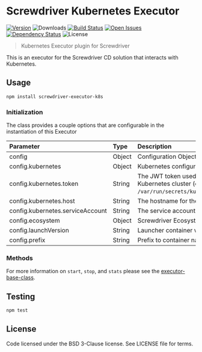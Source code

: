 # Screwdriver Kubernetes Executor
[![Version][npm-image]][npm-url] ![Downloads][downloads-image] [![Build Status][status-image]][status-url] [![Open Issues][issues-image]][issues-url] [![Dependency Status][daviddm-image]][daviddm-url] ![License][license-image]

> Kubernetes Executor plugin for Screwdriver

This is an executor for the Screwdriver CD solution that interacts with Kubernetes.

## Usage

```bash
npm install screwdriver-executor-k8s
```

### Initialization
The class provides a couple options that are configurable in the instantiation of this Executor

| Parameter        | Type  |  Description |
| :-------------   | :---- | :-------------|
| config        | Object | Configuration Object |
| config.kubernetes | Object | Kubernetes configuration Object |
| config.kubernetes.token | String | The JWT token used for authenticating to the Kubernetes cluster (content of `/var/run/secrets/kubernetes.io/serviceaccount/token`) |
| config.kubernetes.host | String | The hostname for the Kubernetes cluster (kubernetes) |
| config.kubernetes.serviceAccount | String | The service account to use in Kubernetes (default) |
| config.ecosystem | Object | Screwdriver Ecosystem (ui, api, store, etc.) |
| config.launchVersion | String | Launcher container version to use (stable) |
| config.prefix | String | Prefix to container names ("") |


### Methods

For more information on `start`, `stop`, and `stats` please see the [executor-base-class].

## Testing

```bash
npm test
```

## License

Code licensed under the BSD 3-Clause license. See LICENSE file for terms.

[npm-image]: https://img.shields.io/npm/v/screwdriver-executor-k8s.svg
[npm-url]: https://npmjs.org/package/screwdriver-executor-k8s
[downloads-image]: https://img.shields.io/npm/dt/screwdriver-executor-k8s.svg
[license-image]: https://img.shields.io/npm/l/screwdriver-executor-k8s.svg
[issues-image]: https://img.shields.io/github/issues/screwdriver-cd/screwdriver.svg
[issues-url]: https://github.com/screwdriver-cd/screwdriver/issues
[status-image]: https://cd.screwdriver.cd/pipelines/28/badge
[status-url]: https://cd.screwdriver.cd/pipelines/28
[daviddm-image]: https://david-dm.org/screwdriver-cd/executor-k8s.svg?theme=shields.io
[daviddm-url]: https://david-dm.org/screwdriver-cd/executor-k8s
[executor-base-class]: https://github.com/screwdriver-cd/executor-base
[screwdriver job-tools]: https://github.com/screwdriver-cd/job-tools
